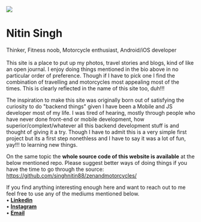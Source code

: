 <img src="/data/about/profile_pic_about.JPG" class="about_profile_pic">
<h1 class="about_name">Nitin Singh</h1><div class="about_divider"></div>
<div class="about_summary">Thinker, Fitness noob, Motorcycle enthusiast, Android/iOS developer</div>
<br>
This site is a place to put up my photos, travel stories and blogs, kind of like an open journal. I enjoy doing things mentioned in the bio above in no particular order of preference. Though if I have to pick one I find the combination of travelling and motorcycles most appealing most of the times. This is clearly reflected in the name of this site too, duh!!!


The inspiration to make this site was originally born out of satisfying the curiosity to do "backend things" given I have been a Mobile and JS developer most of my life. I was tired of hearing, mostly through people who have never done front-end or mobile development, how superior/complext/whatever all this backend development stuff is and thought of giving it a try. Though I have to admit this is a very simple first project but its a first step nonethless and I have to say it was a lot of fun, yay!!! to learning new things.


On the same topic the **whole source code of this website is available** at the below mentioned repo. Please suggest better ways of doing things if you have the time to go through the source:
https://github.com/singhnitin88/zenandmotorcycles/


If you find anything interesting enough here and want to reach out to me feel free to use any of the mediums mentioned below.
<br> 
• <a href="https://www.linkedin.com/in/nitin-singh-a2800431/">**Linkedin**</a> <br>
• <a href="https://www.instagram.com/singhnitin88/">**Instagram**</a> <br>
• <a href="mailto:nitin.biz.singh@gmail.com">**Email**</a> <br>



